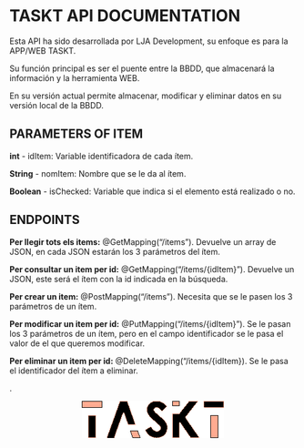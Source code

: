 # TASKT API DOCUMENTATION
Esta API ha sido desarrollada por LJA Development, su enfoque es para la APP/WEB TASKT.

Su función principal es ser el puente entre la BBDD, que almacenará la información y la herramienta WEB.

En su versión actual permite almacenar, modificar y eliminar datos en su versión local de la BBDD.

## PARAMETERS OF ITEM
**int** - idItem: Variable identificadora de cada ítem.

**String** - nomItem: Nombre que se le da al ítem.

**Boolean** - isChecked: Variable que indica si el elemento está realizado o no.

## ENDPOINTS
**Per llegir tots els items:** @GetMapping(“/items”). Devuelve un array de JSON, en cada JSON estarán los 3 parámetros del ítem.

**Per consultar un item per id:** @GetMapping(“/items/{idItem}”). Devuelve un JSON, este será el ítem con la id indicada en la búsqueda.

**Per crear un item:** @PostMapping(“/items”). Necesita que se le pasen los 3 parámetros de un ítem.

**Per modificar un item per id:** @PutMapping(“/items/{idItem}”). Se le pasan los 3 parámetros de un ítem, pero en el campo identificador se le pasa el valor de el que queremos modificar.

**Per eliminar un item per id:** @DeleteMapping(“/items/{idItem}). Se le pasa el identificador del ítem a eliminar.

.
<p align="center">
  <img src="https://github.com/albertponsmarques/TASKT_api/blob/master/LOGOv2.png">
</p>
